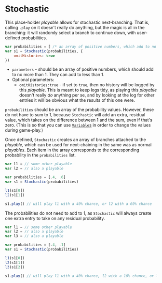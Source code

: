 # Stochastic

This place-holder _playable_ allows for stochastic next-branching. That is, calling `.play` on it doesn't really do anything, but the magic is all in the branching: it will randomly select a branch to continue down, with user-defined probabilities.

```js
var probabilities = [ /* an array of positive numbers, which add to no more than 1 */ ]
var s1 = Stochastic(probabilities, {
    omitHistories: true
})
```

* `parameters` - should be an array of positive numbers, which should add to no more than 1. They can add to less than 1. 
* Optional parameters:
    * `omitHistories:true` - if set to `true`, then no history will be logged by this _playable_. This is meant to keep logs tidy, as playing this _playable_ doesn't really *do* anything per se, and by looking at the log for other entries it will be obvious what the results of this one were.

`probabilities` should be an array of the probability values. However, these do not have to sum to 1, because `Stochastic` will add an extra, residual value, which takes on the difference between 1 and the sum, even if that's zero. (This is so that you can use [`Variable`s](../logic/variable.md) in order to change the values during game-play.)

Once defined, `Stochastic` creates an array of branches attached to the _playable_, which can be used for next-chaining in the same was as normal _playables_. Each item in the array corresponds to the corresponding probability in the `probabilities` list. 
```js
var l1 = // some other playable
var l2 = // also a playable

var probabilities = [.4, .6]
var s1 = Stochastic(probabilities)

l1(s1[0])
l2(s1[1])

s1.play() // will play l1 with a 40% chance, or l2 with a 60% chance
```

The probabilities do not need to add to 1, as `Stochastic` will always create one extra entry to take on any residual probability. 

```js
var l1 = // some other playable
var l2 = // also a playable
var l3 = // also a playable

var probabilities = [.4, .1]
var s1 = Stochastic(probabilities)

l1(s1[0])
l2(s1[1])
l3(s1[2])

s1.play() // will play l1 with a 40% chance, l2 with a 10% chance, or l3 with  50% chance
```